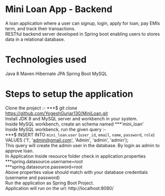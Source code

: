 # Mini Loan App - Backend
A loan application where a user can signup, login, apply for loan, pay EMIs term, and track their transactions.</br>
RESTful backend server developed in Spring boot enabling users to stores data in a relational database. </br>

# Technologies used
Java 8
Maven
Hibernate
JPA
Spring Boot
MySQL

# Steps to setup the application
Clone the project :- ***$ git clone https://github.com/YogeshGurjar130/MiniLoan.git </br>
Install JDK 8 and MySQL server and workbench in your system. </br>
Inside MySQL workbench, create an schema named ***'mini_loan' </br>
Inside MySQL workbenck, run the given query :- </br>
***$ INSERT INTO `mini_loan`.`user` (`user_id`, `email`, `name`, `password`, `role`) VALUES ('1', 'admin@gmail.com', 'Admin', 'admin', 'admin'); </br>
This query will create the admin user in the database. By login as admin to approve loan. </br>
In Application Inside resource folder check in application.properties </br>
***spring.datasource.username=root </br>
***spring.datasource.password=root </br>
Above properties value should match with your database credentials (username and password) </br>
Run the application as Spring Boot Project. </br>
Application will run on the url: http://localhost:8080/ </br>
